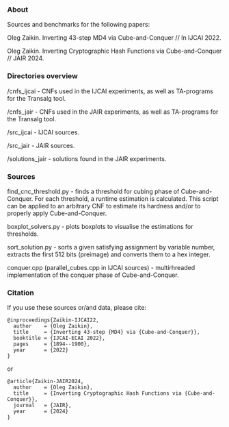 ### About
Sources and benchmarks for the following papers:

Oleg Zaikin. Inverting 43-step MD4 via Cube-and-Conquer // In IJCAI 2022.

Oleg Zaikin. Inverting Cryptographic Hash Functions via Cube-and-Conquer // JAIR 2024.

### Directories overview

/cnfs_ijcai - CNFs used in the IJCAI experiments, as well as TA-programs for the Transalg tool.

/cnfs_jair - CNFs used in the JAIR experiments, as well as TA-programs for the Transalg tool.

/src_ijcai - IJCAI sources.

/src_jair - JAIR sources.

/solutions_jair - solutions found in the JAIR experiments.

### Sources

find_cnc_threshold.py - finds a threshold for cubing phase of Cube-and-Conquer.
For each threshold, a runtime estimation is calculated. This script can be
applied to an arbitrary CNF to estimate its hardness and/or to properly apply
Cube-and-Conquer.

boxplot_solvers.py - plots boxplots to visualise the estimations for thresholds.

sort_solution.py - sorts a given satisfying assignment by variable number,
extracts the first 512 bits (preimage) and converts them to a hex integer.

conquer.cpp (parallel_cubes.cpp in IJCAI sources) - multirhreaded implementation
of the conquer phase of Cube-and-Conquer.

### Citation
If you use these sources or/and data, please cite:
```
@inproceedings{Zaikin-IJCAI22,
  author    = {Oleg Zaikin},
  title     = {Inverting 43-step {MD4} via {Cube-and-Conquer}},
  booktitle = {IJCAI-ECAI 2022},
  pages     = {1894--1900},
  year      = {2022}
}
```
or

```
@article{Zaikin-JAIR2024,
  author    = {Oleg Zaikin},
  title     = {Inverting Cryptographic Hash Functions via {Cube-and-Conquer}},
  journal   = {JAIR},
  year      = {2024}
}
```
